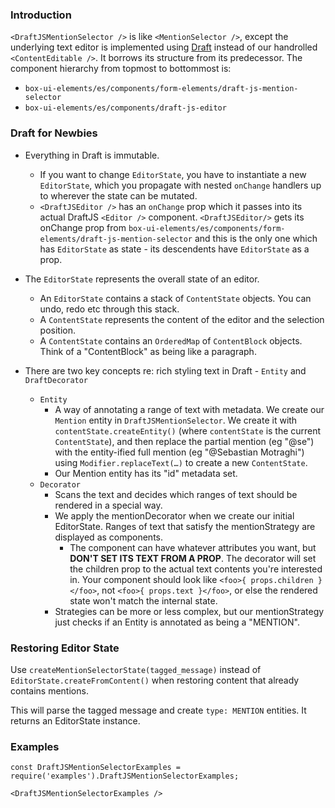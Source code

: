 ### Introduction
`<DraftJSMentionSelector />` is like `<MentionSelector />`,
except the underlying text editor is implemented
using [Draft][1] instead of our handrolled `<ContentEditable />`.
It borrows its structure from its predecessor.
The component hierarchy from topmost to bottommost is:

- `box-ui-elements/es/components/form-elements/draft-js-mention-selector`
- `box-ui-elements/es/components/draft-js-editor`

[1]: https://draftjs.org

### Draft for Newbies

- Everything in Draft is immutable.
    - If you want to change `EditorState`, you have to instantiate a new `EditorState`, which you propagate with nested `onChange` handlers up to wherever the state can be mutated.
    - `<DraftJSEditor />` has an `onChange` prop which it passes into its actual DraftJS `<Editor />` component.
    `<DraftJSEditor/>` gets its onChange prop from `box-ui-elements/es/components/form-elements/draft-js-mention-selector` and this is the only one which has `EditorState` as state - its descendents have `EditorState` as a prop.
- The `EditorState` represents the overall state of an editor.
    - An `EditorState` contains a stack of `ContentState` objects. You can undo, redo etc through this stack.
    - A `ContentState` represents the content of the editor and the selection position.
    - A `ContentState` contains an `OrderedMap` of `ContentBlock` objects.
    Think of a "ContentBlock" as being like a paragraph.

- There are two key concepts re: rich styling text in Draft - `Entity` and `DraftDecorator`
    - `Entity`
        - A way of annotating a range of text with metadata.
        We create our `Mention` entity in `DraftJSMentionSelector`.
        We create it with `contentState.createEntity()` (where `contentState` is the current `ContentState`), and then replace the partial mention (eg "@se") with the entity-ified full mention (eg "@Sebastian Motraghi") using `Modifier.replaceText(…)` to create a new `ContentState`.
        - Our Mention entity has its "id" metadata set.
    - `Decorator`
        - Scans the text and decides which ranges of text should be rendered in a special way.
        - We apply the mentionDecorator when we create our initial EditorState.
        Ranges of text that satisfy the mentionStrategy are displayed as components.
            - The component can have whatever attributes you want, but __DON'T SET ITS TEXT FROM A PROP__.
            The decorator will set the children prop to the actual text contents you're interested in.
            Your component should look like `<foo>{ props.children }</foo>`, not `<foo>{ props.text }</foo>`, or else the rendered state won't match the internal state.
        - Strategies can be more or less complex, but our mentionStrategy just checks if an Entity is annotated as being a "MENTION".

### Restoring Editor State

Use `createMentionSelectorState(tagged_message)` instead of `EditorState.createFromContent()` when restoring content that already contains mentions.

This will parse the tagged message and create `type: MENTION` entities. It returns an EditorState instance.

### Examples

```
const DraftJSMentionSelectorExamples = require('examples').DraftJSMentionSelectorExamples;

<DraftJSMentionSelectorExamples />
```
